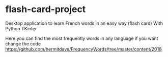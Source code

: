 # flash-card-project
Desktop application to learn French words in an easy way (flash card) With Python TKinter

Here you can find the most frequently words in any language if you want change the code
https://github.com/hermitdave/FrequencyWords/tree/master/content/2018


